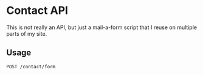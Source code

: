 # Contact API

This is not really an API, but just a mail-a-form script that I reuse on multiple parts of my site.

## Usage

```api
POST /contact/form
```
